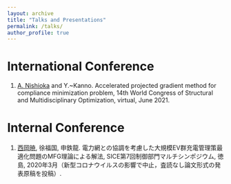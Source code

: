 ```yaml
---
layout: archive
title: "Talks and Presentations"
permalink: /talks/
author_profile: true
---
```


<!-- ---
layout: archive
title: " "
permalink: /cv/
author_profile: true
redirect_from:
  - /resume
---

{% include base_path %} -->

International Conference
======
1. <ins>A. Nishioka</ins> and Y.~Kanno. Accelerated projected gradient method for compliance minimization problem, 14th World Congress of Structural and Multidisciplinary Optimization, virtual, June 2021.


Internal Conference
======
1. <ins>西岡暁</ins>, 徐福国, 申鉄龍. 電力網との協調を考慮した大規模EV群充電管理策最適化問題のMFG理論による解法, SICE第7回制御部門マルチシンポジウム, 徳島, 2020年3月（新型コロナウイルスの影響で中止，査読なし論文形式の発表原稿を投稿）.

<!-- 
\item \underline{}，：，，．
\item \underline{西岡暁}，寒野善博：平均コンプライアンス最小化問題への加速射影勾配法の適用，日本応用数理学会第17回研究部会連合発表会，2021年3月．
\item \underline{西岡暁}，寒野善博：トポロジー最適化問題に対する加速射影勾配法，日本オペレーションズ・リサーチ学会2021年秋季研究発表会，2021年9月．
\item \underline{西岡暁}，寒野善博：ロバストトポロジー最適化問題に対する平滑化法，日本オペレーションズ・リサーチ学会2022年春季研究発表会，2022年3月． -->
